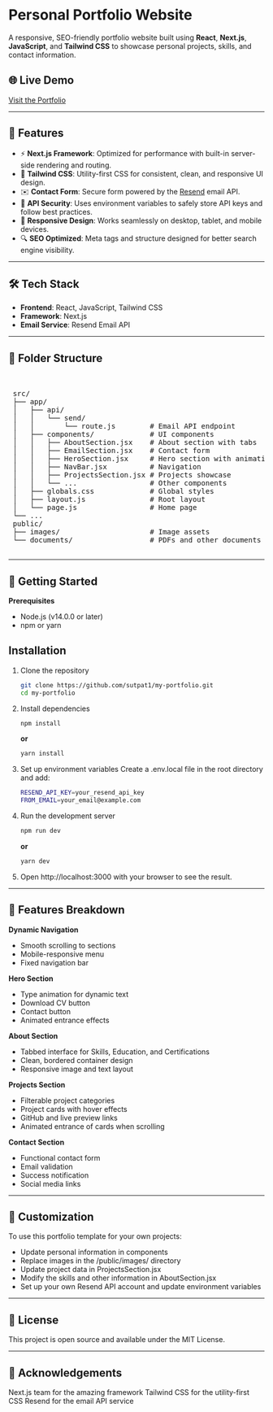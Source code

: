 # Personal Portfolio Website

A responsive, SEO-friendly portfolio website built using **React**, **Next.js**, **JavaScript**, and **Tailwind CSS** to showcase personal projects, skills, and contact information.

## 🌐 Live Demo

[Visit the Portfolio](https://sharvutpat.com/) 

---

## 🚀 Features

- ⚡ **Next.js Framework**: Optimized for performance with built-in server-side rendering and routing.
- 🎨 **Tailwind CSS**: Utility-first CSS for consistent, clean, and responsive UI design.
- ✉️ **Contact Form**: Secure form powered by the [Resend](https://resend.com/) email API.
- 🔐 **API Security**: Uses environment variables to safely store API keys and follow best practices.
- 📱 **Responsive Design**: Works seamlessly on desktop, tablet, and mobile devices.
- 🔍 **SEO Optimized**: Meta tags and structure designed for better search engine visibility.

---

## 🛠️ Tech Stack

- **Frontend**: React, JavaScript, Tailwind CSS
- **Framework**: Next.js
- **Email Service**: Resend Email API

---

## 📁 Folder Structure

<pre lang="markdown"> 

 src/
 ├── app/
 │   ├── api/
 │   │   └── send/
 │   │       └── route.js        # Email API endpoint
 │   ├── components/             # UI components
 │   │   ├── AboutSection.jsx    # About section with tabs
 │   │   ├── EmailSection.jsx    # Contact form
 │   │   ├── HeroSection.jsx     # Hero section with animations
 │   │   ├── NavBar.jsx          # Navigation
 │   │   ├── ProjectsSection.jsx # Projects showcase
 │   │   └── ...                 # Other components
 │   ├── globals.css             # Global styles
 │   ├── layout.js               # Root layout
 │   └── page.js                 # Home page
 └── ...
 public/
 ├── images/                     # Image assets
 └── documents/                  # PDFs and other documents

</pre>

---

## 🚀 Getting Started

**Prerequisites**

* Node.js (v14.0.0 or later)
* npm or yarn

## Installation


1. Clone the repository

   ```bash
   git clone https://github.com/sutpat1/my-portfolio.git
   cd my-portfolio

2. Install dependencies

   ```bash
   npm install
   ```
   
   **or**

   ```bash
   yarn install
   ```

3. Set up environment variables
Create a .env.local file in the root directory and add:

   ```bash
   RESEND_API_KEY=your_resend_api_key
   FROM_EMAIL=your_email@example.com
   ```

4. Run the development server

   ```bash
   npm run dev
   ```
   
   **or**

   ```bash
   yarn dev
   ```

5. Open http://localhost:3000 with your browser to see the result.

---

## 📱 Features Breakdown

**Dynamic Navigation**

* Smooth scrolling to sections
* Mobile-responsive menu
* Fixed navigation bar

**Hero Section**

* Type animation for dynamic text
* Download CV button
* Contact button
* Animated entrance effects

**About Section**

* Tabbed interface for Skills, Education, and Certifications
* Clean, bordered container design
* Responsive image and text layout

**Projects Section**

* Filterable project categories
* Project cards with hover effects
* GitHub and live preview links
* Animated entrance of cards when scrolling

**Contact Section**

* Functional contact form
* Email validation
* Success notification
* Social media links

---

## 🔧 Customization

To use this portfolio template for your own projects:

* Update personal information in components
* Replace images in the /public/images/ directory
* Update project data in ProjectsSection.jsx
* Modify the skills and other information in AboutSection.jsx
* Set up your own Resend API account and update environment variables

---

## 📄 License

This project is open source and available under the MIT License.

---

## 🤝 Acknowledgements

Next.js team for the amazing framework
Tailwind CSS for the utility-first CSS
Resend for the email API service
